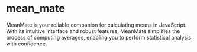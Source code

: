 # mean_mate
MeanMate is your reliable companion for calculating means in JavaScript. With its intuitive interface and robust features, MeanMate simplifies the process of computing averages, enabling you to perform statistical analysis with confidence.
